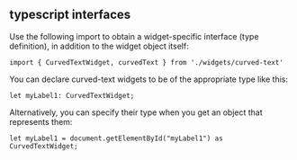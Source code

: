 typescript interfaces
-

Use the following import to obtain a widget-specific interface (type definition), in addition to the widget object itself:

`import { CurvedTextWidget, curvedText } from './widgets/curved-text'`

You can declare curved-text widgets to be of the appropriate type like this:

`let myLabel1: CurvedTextWidget;`

Alternatively, you can specify their type when you get an object that represents them:

`let myLabel1 = document.getElementById("myLabel1") as CurvedTextWidget;`